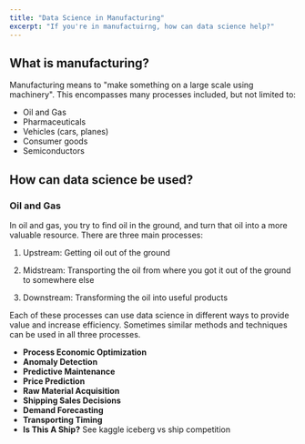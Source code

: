 ```yaml
---
title: "Data Science in Manufacturing"
excerpt: "If you're in manufactuirng, how can data science help?"
---
```


## What is manufacturing?
Manufacturing means to "make something on a large scale using machinery". This encompasses many processes included, but not limited to:
- Oil and Gas
- Pharmaceuticals
- Vehicles (cars, planes)
- Consumer goods
- Semiconductors


## How can data science be used?



### Oil and Gas

In oil and gas, you try to find oil in the ground, and turn that oil into a more valuable resource. There are three main processes:

1) Upstream: Getting oil out of the ground

2) Midstream: Transporting the oil from where you got it out of the ground to somewhere else

3) Downstream: Transforming the oil into useful products

Each of these processes can use data science in different ways to provide value and increase efficiency. Sometimes similar methods and techniques can be used in all three processes.

- **Process Economic Optimization**
- **Anomaly Detection**
- **Predictive Maintenance**
- **Price Prediction**
- **Raw Material Acquisition**
- **Shipping Sales Decisions**
- **Demand Forecasting**
- **Transporting Timing**
- **Is This A Ship?** See kaggle iceberg vs ship competition
